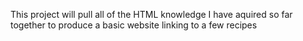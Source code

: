 This project will pull all of the HTML knowledge I have aquired so far together to produce a basic website linking to a few recipes
